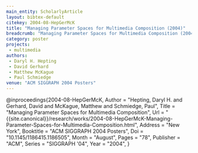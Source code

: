 ```yaml
---
main_entity: ScholarlyArticle
layout: bibtex-default
citekey: 2004-08-HepGerMcK
title: "Managing Parameter Spaces for Multimedia Composition (2004)"
breadcrumb: "Managing Parameter Spaces for Multimedia Composition (2004)"
category: poster
projects:
 - multimedia
authors:
 - Daryl H. Hepting
 - David Gerhard
 - Matthew McKague
 - Paul Schmiedge
venue: "ACM SIGGRAPH 2004 Posters"
---
```

@inproceedings{2004-08-HepGerMcK,
	Author =  "Hepting, Daryl H. and Gerhard, David and McKague, Matthew and Schmiedge, Paul",
	Title =  "Managing Parameter Spaces for Multimedia Composition",
	Url = \"{{site.canonical}}/research/works/2004-08-HepGerMcK-Managing-Parameter-Spaces-for-Multimedia-Composition.html\",
	Address =  "New York",
	Booktitle =  "ACM SIGGRAPH 2004 Posters",
	Doi =  "10.1145/1186415.1186505",
	Month =  "August",
	Pages =  "78",
	Publisher =  "ACM",
	Series =  "SIGGRAPH '04",
	Year =  "2004",
}
